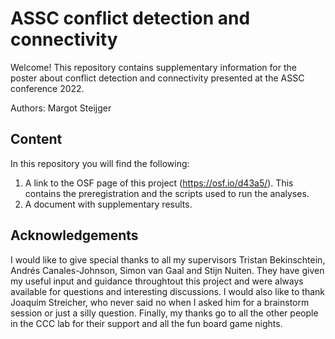 # ASSC conflict detection and connectivity
Welcome! This repository contains supplementary information for the poster about conflict detection and connectivity presented at the ASSC conference 2022.

Authors: Margot Steijger

## Content
In this repository you will find the following:
1. A link to the OSF page of this project (https://osf.io/d43a5/). This contains the preregistration and the scripts used to run the analyses.
2. A document with supplementary results.

## Acknowledgements
I would like to give special thanks to all my supervisors Tristan Bekinschtein, Andrés Canales-Johnson, Simon van Gaal and Stijn Nuiten. They have given my useful input and guidance throughtout this project and were always available for questions and interesting discussions. I would also like to thank Joaquim Streicher, who never said no when I asked him for a brainstorm session or just a silly question. Finally, my thanks go to all the other people in the CCC lab for their support and all the fun board game nights.
